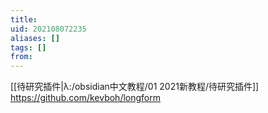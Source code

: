 ```yaml
---
title: 
uid: 202108072235
aliases: []
tags: []
from: 
---
```

[[待研究插件|λ:/obsidian中文教程/01 2021新教程/待研究插件]]
https://github.com/kevboh/longform